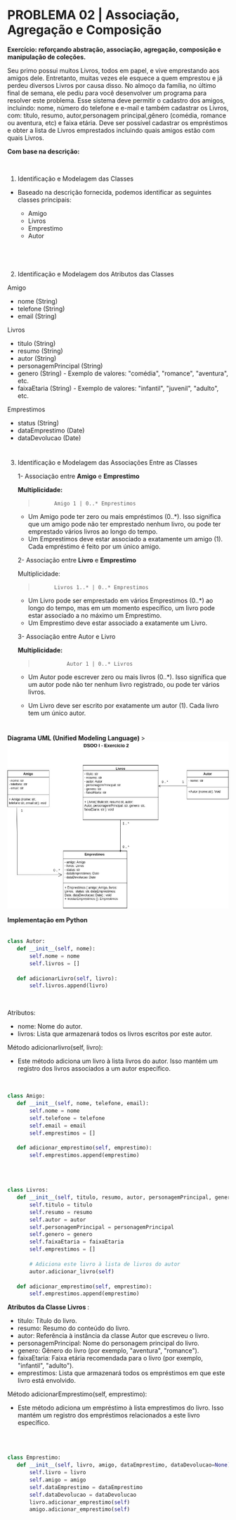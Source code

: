 
# PROBLEMA 02 | Associação, Agregação e Composição

<b> Exercício: reforçando abstração, associação, agregação, composição e manipulação de coleções. </b>


Seu primo possui muitos Livros, todos em papel, e vive emprestando aos amigos dele. Entretanto, muitas vezes ele esquece a quem emprestou e já perdeu diversos Livros por causa disso. No almoço da família, no último final de semana, ele pediu para você desenvolver um programa para resolver este problema. Esse sistema deve permitir o cadastro dos amigos, incluindo: nome, número do telefone e e-mail e também cadastrar os Livros, com: título, resumo, autor,personagem principal,gênero (comédia, romance ou aventura, etc) e faixa etária. Deve ser possível cadastrar os empréstimos e
obter a lista de Livros emprestados incluindo quais amigos estão com quais Livros.



<b> Com base na descrição:</b>

<br>


1. Identificação e Modelagem das Classes

- Baseado na descrição fornecida, podemos identificar as seguintes classes principais:

    - Amigo
    - Livros
    - Emprestimo
    - Autor

<br>

# 
2. Identificação e Modelagem dos Atributos das Classes

Amigo

- nome (String)
- telefone (String)
- email (String)

Livros

- titulo (String)
- resumo (String)
- autor (String)
- personagemPrincipal (String)
- genero (String) - Exemplo de valores: "comédia", "romance", "aventura", etc.
- faixaEtaria (String) - Exemplo de valores: "infantil", "juvenil", "adulto", etc.

Emprestimos
- status (String)
- dataEmprestimo (Date)
- dataDevolucao (Date)

#
3. Identificação e Modelagem das Associações Entre as Classes

    1- Associação entre <b>Amigo</b> e <b>Emprestimo</b>

    <b>Multiplicidade:</b>

    >           Amigo 1 | 0..* Emprestimos


    - Um Amigo pode ter zero ou mais empréstimos (0..*). Isso significa que um amigo pode não ter emprestado nenhum livro, ou pode ter emprestado vários livros ao longo do tempo.
    - Um Emprestimos deve estar associado a exatamente um amigo (1). Cada empréstimo é feito por um único amigo.

    2- Associação entre <b>Livro</b> e <b>Emprestimo</b>

    Multiplicidade:

    >           Livros 1..* | 0..* Emprestimos

    - Um Livro pode ser emprestado em vários Emprestimos (0..*) ao longo do tempo, mas em um momento específico, um livro pode estar associado a no máximo um Emprestimo.
    - Um Emprestimo deve estar associado a exatamente um Livro.

    3- Associação entre Autor e Livro

    <b> Multiplicidade:</b>  

    >               Autor 1 | 0..* Livros

    - Um Autor pode escrever zero ou mais livros (0..*). Isso significa que um autor pode não ter nenhum livro registrado, ou pode ter vários livros.

    - Um Livro deve ser escrito por exatamente um autor (1). Cada livro tem um único autor.

    #


<b> Diagrama UML (Unified Modeling Language) </b>>
<img src="Atividade 2.jpg">





<b> Implementação em Python </b>
 
 ```python

class Autor:
    def __init__(self, nome):
        self.nome = nome
        self.livros = []

    def adicionarLivro(self, livro):
        self.livros.append(livro)
```
<br> 

Atributos:

- nome: Nome do autor.
- livros: Lista que armazenará todos os livros escritos por este autor.

 Método adicionarlivro(self, livro):
- Este método adiciona um livro à lista livros do autor. Isso mantém um registro dos livros associados a um autor específico.
<br>

 
 ```python
class Amigo:
    def __init__(self, nome, telefone, email):
        self.nome = nome
        self.telefone = telefone
        self.email = email
        self.emprestimos = []

    def adicionar_emprestimo(self, emprestimo):
        self.emprestimos.append(emprestimo)
```
<br> 
<br>

 
 ```python
class Livros:
    def __init__(self, titulo, resumo, autor, personagemPrincipal, genero, faixaEtaria):
        self.titulo = titulo
        self.resumo = resumo
        self.autor = autor
        self.personagemPrincipal = personagemPrincipal
        self.genero = genero
        self.faixaEtaria = faixaEtaria
        self.emprestimos = []

        # Adiciona este livro à lista de livros do autor
        autor.adicionar_livro(self)

    def adicionar_emprestimo(self, emprestimo):
        self.emprestimos.append(emprestimo)
```

<b> Atributos da Classe Livros </b>: 

- titulo: Título do livro.
- resumo: Resumo do conteúdo do livro.
- autor: Referência à instância da classe Autor que escreveu o livro.
- personagemPrincipal: Nome do personagem principal do livro.
- genero: Gênero do livro (por exemplo, "aventura", "romance").
- faixaEtaria: Faixa etária recomendada para o livro (por exemplo, "infantil", "adulto").
- emprestimos: Lista que armazenará todos os empréstimos em que este livro está envolvido.

Método  adicionarEmprestimo(self, emprestimo):

- Este método adiciona um empréstimo à lista emprestimos do livro. Isso mantém um registro dos empréstimos relacionados a este livro específico.

<br> 
<br>

 ```python
class Emprestimo:
    def __init__(self, livro, amigo, dataEmprestimo, dataDevolucao=None):
        self.livro = livro
        self.amigo = amigo
        self.dataEmprestimo = dataEmprestimo
        self.dataDevolucao = dataDevolucao
        livro.adicionar_emprestimo(self)
        amigo.adicionar_emprestimo(self)
```



